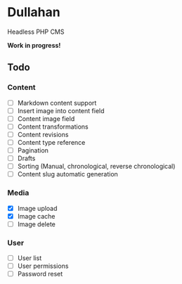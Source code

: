 # Dullahan
Headless PHP CMS

**Work in progress!**

## Todo

### Content

- [ ] Markdown content support
- [ ] Insert image into content field
- [ ] Content image field
- [ ] Content transformations
- [ ] Content revisions
- [ ] Content type reference
- [ ] Pagination
- [ ] Drafts
- [ ] Sorting (Manual, chronological, reverse chronological)
- [ ] Content slug automatic generation

### Media

- [x] Image upload
- [x] Image cache
- [ ] Image delete

### User

- [ ] User list
- [ ] User permissions
- [ ] Password reset
